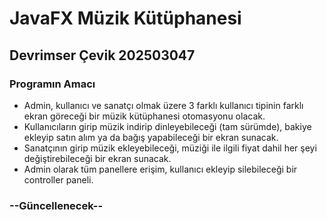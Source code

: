 # JavaFX Müzik Kütüphanesi
## Devrimser Çevik 202503047


### Programın Amacı

- Admin, kullanıcı ve sanatçı olmak üzere 3 farklı kullanıcı tipinin farklı ekran göreceği bir müzik kütüphanesi otomasyonu olacak.
- Kullanıcıların girip müzik indirip dinleyebileceği (tam sürümde), bakiye ekleyip satın alım ya da bağış yapabileceği bir ekran sunacak.
- Sanatçının girip müzik ekleyebileceği, müziği ile ilgili fiyat dahil her şeyi değiştirebileceği bir ekran sunacak.
- Admin olarak tüm panellere erişim, kullanıcı ekleyip silebileceği bir controller paneli.






### --Güncellenecek--
